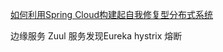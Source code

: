 

[如何利用Spring Cloud构建起自我修复型分布式系统](http://cloud.51cto.com/art/201505/477946.htm)


边缘服务 Zuul
服务发现Eureka
hystrix 熔断



